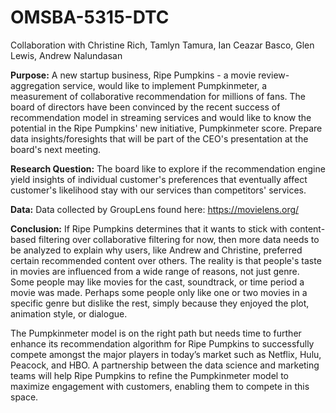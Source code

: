 # OMSBA-5315-DTC

Collaboration with Christine Rich, Tamlyn Tamura, Ian Ceazar Basco, Glen Lewis, Andrew Nalundasan

**Purpose:** 
A new startup business, Ripe Pumpkins - a movie review-aggregation service, would like to implement Pumpkinmeter, a measurement of collaborative recommendation for millions of fans. The board of directors have been convinced by the recent success of recommendation model in streaming services and would like to know the potential in the Ripe Pumpkins' new initiative, Pumpkinmeter score. Prepare data insights/foresights that will be part of the CEO's presentation at the board's next meeting.

**Research Question:**
The board like to explore if the recommendation engine yield insights of individual customer's preferences that eventually affect customer's likelihood stay with our services than competitors' services.

**Data:** 
Data collected by GroupLens found here: https://movielens.org/

**Conclusion:** 
If Ripe Pumpkins determines that it wants to stick with content-based filtering over collaborative filtering for now, then more data needs to be analyzed to explain why users, like Andrew and Christine, preferred certain recommended content over others. The reality is that people's taste in movies are influenced from a wide range of reasons, not just genre. Some people may like movies for the cast, soundtrack, or time period a movie was made. Perhaps some people only like one or two movies in a specific genre but dislike the rest, simply because they enjoyed the plot, animation style, or dialogue. 

The Pumpkinmeter model is on the right path but needs time to further enhance its recommendation algorithm for Ripe Pumpkins to successfully compete amongst the major players in today’s market such as Netflix, Hulu, Peacock, and HBO. A partnership between the data science and marketing teams will help Ripe Pumpkins to refine the Pumpkinmeter model to maximize engagement with customers, enabling them to compete in this space. 

